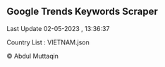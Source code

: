 

## Google Trends Keywords Scraper 
 
Last Update 02-05-2023 , 13:36:37

Country List :
VIETNAM.json



© Abdul Muttaqin 
